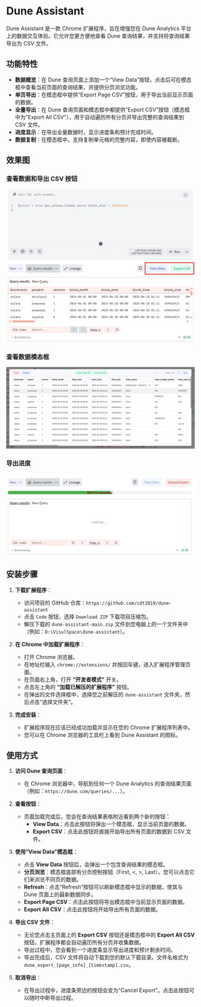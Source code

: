 # Dune Assistant

Dune Assistant 是一款 Chrome 扩展程序，旨在增强您在 Dune Analytics 平台上的数据交互体验。它允许您更方便地查看 Dune 查询结果，并支持将查询结果导出为 CSV 文件。

## 功能特性

*   **数据概览**：在 Dune 查询页面上添加一个“View Data”按钮，点击后可在模态框中查看当前页面的查询结果，并提供分页浏览功能。
*   **单页导出**：在模态框中提供“Export Page CSV”按钮，用于导出当前显示页面的数据。
*   **全量导出**：在 Dune 查询页面和模态框中都提供“Export CSV”按钮（模态框中为“Export All CSV”），用于自动遍历所有分页并导出完整的查询结果到 CSV 文件。
*   **进度显示**：在导出全量数据时，显示进度条和预计完成时间。
*   **数据复制**：在模态框中，支持复制单元格的完整内容，即使内容被截断。

## 效果图

### 查看数据和导出 CSV 按钮
![查看数据和导出 CSV 按钮](images/assist_activated.png)

### 查看数据模态框
![查看数据模态框](images/assist_view_data.png)

### 导出进度
![导出进度](images/assist_export_csv.png)

## 安装步骤

1.  **下载扩展程序**：
    *   访问项目的 GitHub 仓库：`https://github.com/cdt2019/dune-assistant`
    *   点击 `Code` 按钮，选择 `Download ZIP` 下载项目压缩包。
    *   解压下载的 `dune-assistant-main.zip` 文件到您电脑上的一个文件夹中（例如：`D:\VisulSpace\dune-assistant`）。

2.  **在 Chrome 中加载扩展程序**：
    *   打开 Chrome 浏览器。
    *   在地址栏输入 `chrome://extensions/` 并按回车键，进入扩展程序管理页面。
    *   在页面右上角，打开 **“开发者模式”** 开关。
    *   点击左上角的 **“加载已解压的扩展程序”** 按钮。
    *   在弹出的文件选择框中，选择您之前解压的 `dune-assistant` 文件夹，然后点击“选择文件夹”。

3.  **完成安装**：
    *   扩展程序现在应该已经成功加载并显示在您的 Chrome 扩展程序列表中。
    *   您可以在 Chrome 浏览器的工具栏上看到 Dune Assistant 的图标。

## 使用方式

1.  **访问 Dune 查询页面**：
    *   在 Chrome 浏览器中，导航到任何一个 Dune Analytics 的查询结果页面（例如：`https://dune.com/queries/...`）。

2.  **查看按钮**：
    *   页面加载完成后，您会在查询结果表格附近看到两个新的按钮：
        *   **View Data**：点击此按钮将弹出一个模态框，显示当前页面的数据。
        *   **Export CSV**：点击此按钮将直接开始导出所有页面的数据到 CSV 文件。

3.  **使用“View Data”模态框**：
    *   点击 **View Data** 按钮后，会弹出一个包含查询结果的模态框。
    *   **分页浏览**：模态框底部有分页控制按钮（First, <, >, Last），您可以点击它们来浏览不同页的数据。
    *   **Refresh**：点击“Refresh”按钮可以刷新模态框中显示的数据，使其与 Dune 页面上的最新数据同步。
    *   **Export Page CSV**：点击此按钮将导出模态框中当前显示页面的数据。
    *   **Export All CSV**：点击此按钮将开始导出所有页面的数据。

4.  **导出 CSV 文件**：
    *   无论您点击主页面上的 **Export CSV** 按钮还是模态框中的 **Export All CSV** 按钮，扩展程序都会自动遍历所有分页并收集数据。
    *   导出过程中，您会看到一个进度条显示导出进度和预计剩余时间。
    *   导出完成后，CSV 文件将自动下载到您的默认下载目录。文件名格式为 `dune_export_[page_info]_[timestamp].csv`。

5.  **取消导出**：
    *   在导出过程中，进度条旁边的按钮会变为“Cancel Export”。点击此按钮可以随时中断导出过程。
